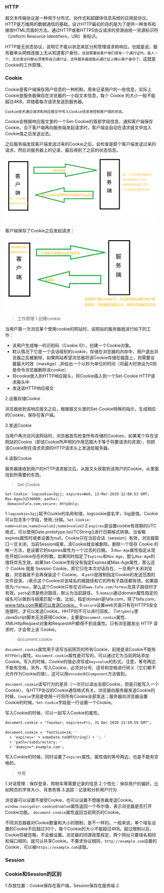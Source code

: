 ### HTTP
超文本传输协议是一种用于分布式、协作式和超媒体信息系统的应用层协议。HTTP是万维网的数据通信的基础，设计HTTP最初的目的是为了提供一种发布和接收HTML页面的方法。通过HTTP或者HTTPS协议请求的资源由统一资源标识符（Uniform Resource Identifiers，URI）来标识。

HTTP是无状态协议，说明它不能以状态来区分和管理请求和响应，也就是说，服务器单从网络连接上无从知道客户身份。`这就需要给客户端们颁发一个通行证吗，每人一个，无论谁访问都必须携带自己通行证，这样服务器就能从通行证上确认客户身份了。`这就是Cookie的工作原理。

### Cookie
Cookie是客户端保存用户信息的一种机制，用来记录用户的一些信息，实际上Cookie是服务器保存在浏览器的一小段文本信息，每个 Cookie 的大小一般不能超过4KB，并随着每次请求发送到服务器。

`Cookie技术通过请求和响应报文中写入Cookie信息来控制客户端的状态。`

Cookie会根据响应报文里的一个Set-Cookie的首部字段信息，通知客户端保存Cookie。当下客户端再向服务端发起请求时，客户端会自动在请求报文中加入Cookie值之后发送出去。

之后服务端发现客户端发送过来的Cookie之后，会检查是那个客户端发送过来的请求，然后对服务器上的记录，最后得到了之前的状态信息。
![cookie1](../assets/images/cookie1.jpg)

客户端保存了Cookie之后发起请求：
![cookie2](../assets/images/cookie2.jpg)

> 工作原理
1.创建cookie

当用户第一次浏览某个使用cookie的网站时，该网站的服务器就进行如下的工作：
- 该用户生成唯一的识别码（Cookie ID），创建一个Cookie对象。
- 默认情况下它是一个会话级别的cookie，存储在浏览器的内存中，用户退出浏览器之后被删除，如果网站希望浏览器将该Cookie存储在磁盘上，则需要设置最大时效（maxAge）,并给出一个以秒为单位的时间（将最大时效设为0则是命令浏览器删除该cookie）
- 将cookie放入到HTTP响应报头，将Cookie插入到一个Set-Cookie HTTP请求报头中
- 发送该HTTP响应报文

2.设置存储Cookie

浏览器收到该响应报文之后，根据报文头里的Set-Cookie特殊的指示，生成相应的Cookie，保存在客户端。

3.发送Cookie

当用户再次访问该网站时，浏览器首先检查所有存储的Cookies，如果某个存在该网站的Cookie（即该Cookie所声明的作用范围大于等于将要请求的资源），则把该Cookie附在请求资源的HTTP请求头上发送给服务器。

4.读取Cookie

服务器接收到用户的HTTP请求报文后，从报文头获取到该用户的Cookie，从里面找到所需要的东西。

> Set-Cookie
```
Set-Cookie: logcookie=3qjj; expires=Wed, 13-Mar-2019 12:08:53 GMT; Max-Age=31536000; path=/;
 domain=fafa.com;secure; HttpOnly;
```
1.`logcookie=3qjj`赋予Cookie的名称和值，logcookie是名字，3qjj是值。Cookie可以包含多个字段，使用`;`分隔。`Set-Cookie: name=value;name2=value2;name3=value3`
2.`expires`是设置cookie有效期的UTC格式，可以使用Date.prototype.toUTCString()进行日期格式转换。当省略expires属性时或者设置为null，Cookie只在当前会话（session）有效，浏览器窗口一旦关闭，当前Session结束，该Cookie就会被删除。删除一个现存 Cookie 的唯一方法，是设置它的expires属性为一个过去的日期。
3.`Max-Age`属性指定从现在开始Cookie存在的秒数。如果同时指定了`Expires`和`Max-Age`，那么`Max-Age`的值将优先生效。如果Set-Cookie字段没有指定Expires或Max-Age属性，那么这个 Cookie 就是 Session Cookie，即它只在本次对话存在，一旦用户关闭浏览器，浏览器就不会再保留这个 Cookie。
4.`path`是限制指定Cookie的发送范围的文件目录。`/`表示这个Cookie对该域名的根路径和它的所有子路径都有效，如果路径为`/formus`，那么这个Cookie只有在访问`www.fafa.com/formus`及其子路径时才有效。`path`必须是绝对路径，默认为当前路径。
5.`domain`通过domain属性指定的域名可以做到与结尾匹配一致。比如，指定domain是fafa.com，除了fafa.com，www.fafa.com等都可以发送Cookie。
6.`secure`设置web页面只有在HTTPS安全连接时，才可以发送Cookie。HHTP则不可以进行回收。
7.`HttpOnly`使JavaScript脚本无法获得Cookie，主要是`Document.cookie`属性、XMLHttpRequest对象和RequestAPI都得不到该属性。只有浏览器发出 HTTP 请求时，才会带上该 Cookie。

> document.cookie

`document.cookie`属性用于读写当前网页的所有Cookie，前提是该Cookie不能有`HTTPOnly`属性。`document.cookie`属性是可写的，可以通过它为当前网站添加Cookie。写入的时候，Cookie的值必须写成`key=value`的形式。注意，等号两边不能有空格，另外，写入Cookie，必须对分号、逗号和空格进行转义（它们都不允许作为Cookie的值），这可以用`encodeURIComponent`方法做到。

`document.cookie`读写行为的差异（一次可以读出全部Cookie，但是只能写入一个Cookie），与HTTP协议的Cookie通信格式有关。浏览器向服务器发送Cookie的时候，`Cookie`字段是使用一行将所有Cookie全部发送；服务器向浏览器设置Cookie的时候，`Set-Cookie`字段是一行设置一个Cookie。

写入Cookie的时候，可以一起写入Cookie的属性。
```
document.cookie = "foo=bar; expires=Fri, 31 Dec 2020 23:59:59 GMT";

document.cookie = 'fontSize=14; '
  + 'expires=' + someDate.toGMTString() + '; '
  + 'path=/subdirectory; '
  + 'domain=*.example.com';
```
写入Cookie的时候，同时设置了`expires`属性。属性值的等号两边，也是不能有空格的。

> 作用

1.对话管理：保存登录、购物车等需要记录的信息
2.个性化：保存用户的偏好，比如网页的字体大小、背景色等
3.追踪：记录和分析用户行为

浏览器可以设置不接受Cookie，也可以设置不想服务器发送Cookie。
`window.navigator.cookieEnabled`属性返回一个布尔值，表示浏览器是否打开Cookie功能。
`document.cookie`属性返回当前网页的Cookie。

不同浏览器器对Cookie数量和大小的限制，是不一样的。一般来说，单个域名设置的Cookie不应超过30个，每个Cookie的大小不能超过4KB。超过限制以后，Cookie将被忽略，不会被设置。浏览器的同源政策规定，两个网址只要域名相同和端口相同，就可以共享Cookie。不要求协议相同，`http://example.com`设置的Cookie，可以被`https://example.com`读取。


### Session


### Cookie和Session的区别
1.存放位置：Cookie保存在客户端，Session保存在服务端
2.